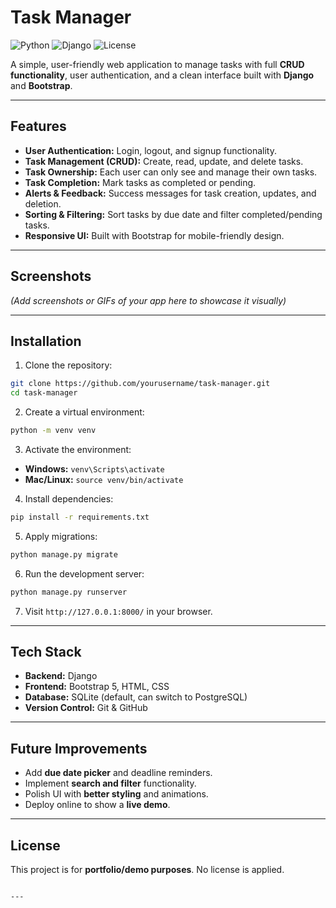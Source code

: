 
# Task Manager

![Python](https://img.shields.io/badge/Python-3.13-blue)
![Django](https://img.shields.io/badge/Django-5.2.5-green)
![License](https://img.shields.io/badge/License-Portfolio-lightgrey)

A simple, user-friendly web application to manage tasks with full **CRUD functionality**, user authentication, and a clean interface built with **Django** and **Bootstrap**.

---

## Features

- **User Authentication:** Login, logout, and signup functionality.  
- **Task Management (CRUD):** Create, read, update, and delete tasks.  
- **Task Ownership:** Each user can only see and manage their own tasks.  
- **Task Completion:** Mark tasks as completed or pending.  
- **Alerts & Feedback:** Success messages for task creation, updates, and deletion.  
- **Sorting & Filtering:** Sort tasks by due date and filter completed/pending tasks.  
- **Responsive UI:** Built with Bootstrap for mobile-friendly design.

---

## Screenshots

*(Add screenshots or GIFs of your app here to showcase it visually)*

---

## Installation

1. Clone the repository:

```bash
git clone https://github.com/yourusername/task-manager.git
cd task-manager
````

2. Create a virtual environment:

```bash
python -m venv venv
```

3. Activate the environment:

* **Windows:** `venv\Scripts\activate`
* **Mac/Linux:** `source venv/bin/activate`

4. Install dependencies:

```bash
pip install -r requirements.txt
```

5. Apply migrations:

```bash
python manage.py migrate
```

6. Run the development server:

```bash
python manage.py runserver
```

7. Visit `http://127.0.0.1:8000/` in your browser.

---

## Tech Stack

* **Backend:** Django
* **Frontend:** Bootstrap 5, HTML, CSS
* **Database:** SQLite (default, can switch to PostgreSQL)
* **Version Control:** Git & GitHub

---

## Future Improvements

* Add **due date picker** and deadline reminders.
* Implement **search and filter** functionality.
* Polish UI with **better styling** and animations.
* Deploy online to show a **live demo**.

---

## License

This project is for **portfolio/demo purposes**. No license is applied.

```

---


